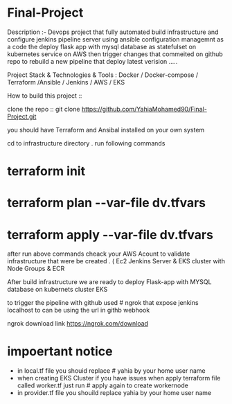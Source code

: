 # Final-Project
Description :- Devops project that fully automated build infrastructure and configure jenkins pipeline server using ansible configuration managemnt as a code the deploy flask app with mysql database as statefulset on kubernetes service on AWS then trigger changes that commeited on github repo to rebuild a new pipeline that deploy latest verision .....

Project Stack & Technologies & Tools : Docker / Docker-compose / Terraform /Ansible / Jenkins / AWS / EKS 

How to build this project ::

clone the repo :: git clone https://github.com/YahiaMohamed90/Final-Project.git

 you should have Terraform and Ansibal installed on your own system 
 
 cd to infrastructure directory . run following commands
 
 # terraform init
 # terraform plan --var-file dv.tfvars
 # terraform apply --var-file dv.tfvars
 
 after run above commands cheack your AWS Acount to validate infrastructure that were be created . ( Ec2 Jenkins Server & EKS cluster with Node Groups & ECR 

After build infrastructure we are ready to deploy Flask-app with MYSQL database on kubernets cluster EKS

to trigger the pipeline with github used # ngrok that expose jenkins localhost to can be using the url in githb webhook

ngrok download link https://ngrok.com/download


# impoertant notice 
 - in local.tf file you shouid replace # yahia by your home user name 
 - when creating EKS Cluster if you have issues when apply terraform file called worker.tf just run # apply again to create workernode
 - in provider.tf file you shouild replace yahia by your home user name

